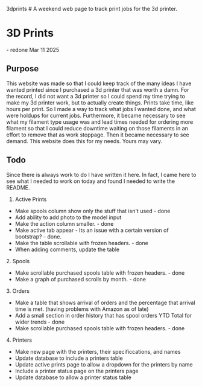 3dprints # A weekend web page to track print jobs for the 3d printer.

<h1>3D Prints</h1> - redone Mar 11 2025

<h2>Purpose</h2>

This website was made so that I could keep track of the many ideas I have wanted printed since I purchased a 3d printer that was worth a damn.  For the record, I did not want a 3d printer so I could spend my time trying to make my 3d printer work, but to actually create things.  Prints take time, like hours per print.  So I made a way to track what jobs I wanted done, and what were holdups for current jobs.  Furthermore, it  became necessary to see what my filament type usage was and lead times needed for ordering more filament so that I could reduce downtime waiting on those filaments in an effort to remove that as work stoppage.  Then it became necessary to see demand.  This website does this for my needs.  Yours may vary.

<h2>Todo</h2>
Since there is always work to do I have written it here.  In fact, I came here to see what I needed to work on today and found I needed to write the README.

1. Active Prints
<ul>
  <li>Make spools column show only the stuff that isn't used - done</li>
  <li>Add ability to add photo to the model input </li>
  <li>Make the action column smaller. - done</li>
  <li>Make active tab appear - Its an issue with a certain version of bootstrap? - done.</li>
  <li>Make the table scrollable with frozen headers. - done</li>
  <li>When adding comments, update the table</li>
</ul>
2. Spools
<ul>
  <li>Make scrollable purchased spools table with frozen headers. - done</li>
  <li>Make a graph of purchased scrolls by month. - done</li>
</ul>
3. Orders
<ul>
  <li> Make a table that shows arrival of orders and the percentage that arrival time is met.  (having problems with Amazon as of late) </li>
  <li>Add a small section in order history that has spool orders YTD Total for wider trends - done</li>
  <li>Make scrollable purchased spools table with frozen headers. - done</li>
</ul>
4. Printers
<ul>
  <li>Make new page with the printers, their specificcations, and names</li>
  <li>Update database to include a printers table</li>
  <li>Update active prints page to allow a dropdown for the printers by name</li>
  <li>Include a printer status page on the printers page</li>
  <li>Update database to allow a printer status table</li>
  
</ul>

